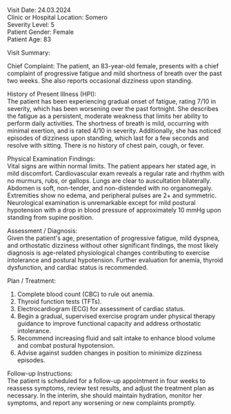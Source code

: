 Visit Date: 24.03.2024  
Clinic or Hospital Location: Somero  
Severity Level: 5  
Patient Gender: Female  
Patient Age: 83

Visit Summary:

Chief Complaint: The patient, an 83-year-old female, presents with a chief complaint of progressive fatigue and mild shortness of breath over the past two weeks. She also reports occasional dizziness upon standing.

History of Present Illness (HPI):  
The patient has been experiencing gradual onset of fatigue, rating 7/10 in severity, which has been worsening over the past fortnight. She describes the fatigue as a persistent, moderate weakness that limits her ability to perform daily activities. The shortness of breath is mild, occurring with minimal exertion, and is rated 4/10 in severity. Additionally, she has noticed episodes of dizziness upon standing, which last for a few seconds and resolve with sitting. There is no history of chest pain, cough, or fever.

Physical Examination Findings:  
Vital signs are within normal limits. The patient appears her stated age, in mild discomfort. Cardiovascular exam reveals a regular rate and rhythm with no murmurs, rubs, or gallops. Lungs are clear to auscultation bilaterally. Abdomen is soft, non-tender, and non-distended with no organomegaly. Extremities show no edema, and peripheral pulses are 2+ and symmetric. Neurological examination is unremarkable except for mild postural hypotension with a drop in blood pressure of approximately 10 mmHg upon standing from supine position.

Assessment / Diagnosis:  
Given the patient's age, presentation of progressive fatigue, mild dyspnea, and orthostatic dizziness without other significant findings, the most likely diagnosis is age-related physiological changes contributing to exercise intolerance and postural hypotension. Further evaluation for anemia, thyroid dysfunction, and cardiac status is recommended.

Plan / Treatment:  
1. Complete blood count (CBC) to rule out anemia.
2. Thyroid function tests (TFTs).
3. Electrocardiogram (ECG) for assessment of cardiac status.
4. Begin a gradual, supervised exercise program under physical therapy guidance to improve functional capacity and address orthostatic intolerance.
5. Recommend increasing fluid and salt intake to enhance blood volume and combat postural hypotension.
6. Advise against sudden changes in position to minimize dizziness episodes.

Follow-up Instructions:  
The patient is scheduled for a follow-up appointment in four weeks to reassess symptoms, review test results, and adjust the treatment plan as necessary. In the interim, she should maintain hydration, monitor her symptoms, and report any worsening or new complaints promptly.